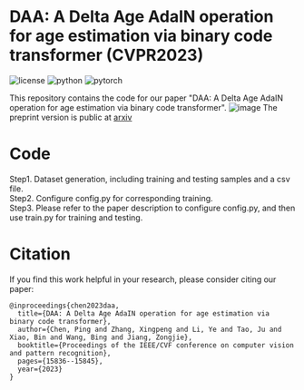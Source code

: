 # DAA: A Delta Age AdaIN operation for age estimation via binary code transformer (CVPR2023)
![license](https://img.shields.io/badge/License-MIT-brightgreen)
![python](https://img.shields.io/badge/Python-3.8-blue)
![pytorch](https://img.shields.io/badge/PyTorch-1.9-orange)

This repository contains the code for our paper "DAA: A Delta Age AdaIN operation for age estimation via binary code transformer".
![image](https://user-images.githubusercontent.com/18466019/226555205-90e59399-4a8a-43cf-976f-61faceaac744.png)
The preprint version is public at [arxiv](https://arxiv.org/abs/2303.07929)

# Code
 Step1. Dataset generation, including training and testing samples and a csv file.  
 Step2. Configure config.py for corresponding training.  
 Step3. Please refer to the paper description to configure config.py, and then use train.py for training and testing.  
 
# Citation
If you find this work helpful in your research, please consider citing our paper:
```
@inproceedings{chen2023daa,
  title={DAA: A Delta Age AdaIN operation for age estimation via binary code transformer},
  author={Chen, Ping and Zhang, Xingpeng and Li, Ye and Tao, Ju and Xiao, Bin and Wang, Bing and Jiang, Zongjie},
  booktitle={Proceedings of the IEEE/CVF conference on computer vision and pattern recognition},
  pages={15836--15845},
  year={2023}
}
```
